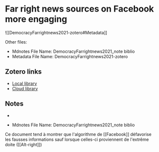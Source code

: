 # Far right news sources on Facebook more engaging

![[DemocracyFarrightnews2021-zotero#Metadata]]

Other files:
* Mdnotes File Name: DemocracyFarrightnews2021_note biblio
* Metadata File Name: DemocracyFarrightnews2021-zotero

##  Zotero links
* [Local library](zotero://select/items/1_RCVVFT2X)
* [Cloud library](http://zotero.org/users/895735/items/RCVVFT2X)

## Notes
- 

* Mdnotes File Name: DemocracyFarrightnews2021_note biblio

Ce document tend à montrer que l'algorithme de [[Facebook]] défavorise les fausses informations sauf lorsque celles-ci proviennent de l'extrême doite ([[Alt-right]])



